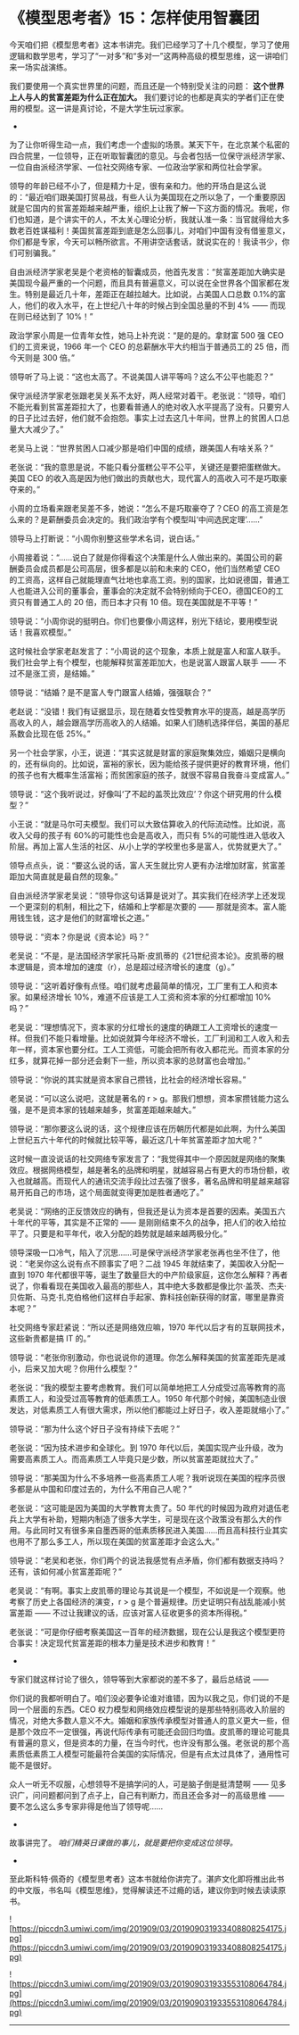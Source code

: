 # 《模型思考者》15：怎样使用智囊团

今天咱们把《模型思考者》这本书讲完。我们已经学习了十几个模型，学习了使用逻辑和数学思考，学习了“一对多”和“多对一”这两种高级的模型思维，这一讲咱们来一场实战演练。

我们要使用一个真实世界里的问题，而且还是一个特别受关注的问题： **这个世界上人与人的贫富差距为什么正在加大。** 我们要讨论的也都是真实的学者们正在使用的模型。这一讲是真讨论，不是大学生玩过家家。

*

为了让你听得生动一点，我们考虑一个虚拟的场景。某天下午，在北京某个私密的四合院里，一位领导，正在听取智囊团的意见。与会者包括一位保守派经济学家、一位自由派经济学家、一位社交网络专家、一位政治学家和两位社会学家。

领导的年龄已经不小了，但是精力十足，很有亲和力。他的开场白是这么说的：“最近咱们跟美国打贸易战，有些人认为美国现在之所以急了，一个重要原因就是它国内的贫富差距越来越严重，组织上让我了解一下这方面的情况。我呢，你们也知道，是个讲实干的人，不太关心理论分析，我就认准一条：当官就得给大多数老百姓谋福利！美国贫富差距到底是怎么回事儿，对咱们中国有没有借鉴意义，你们都是专家，今天可以畅所欲言。不用讲空话套话，就说实在的！我读书少，你们可别骗我。”

自由派经济学家老吴是个老资格的智囊成员，他首先发言：“贫富差距加大确实是美国现今最严重的一个问题，而且具有普遍意义，可以说在全世界各个国家都在发生。特别是最近几十年，差距正在越拉越大。比如说，占美国人口总数 0.1%的富人，他们的收入水平，在上世纪八十年的时候占到全国总量的不到 4% —— 而现在则已经达到了 10%！”

政治学家小周是一位青年女性，她马上补充说：“是的是的。拿财富 500 强 CEO 们的工资来说，1966 年一个 CEO 的总薪酬水平大约相当于普通员工的 25 倍，而今天则是 300 倍。”

领导听了马上说：“这也太高了。不说美国人讲平等吗？这么不公平也能忍？”

保守派经济学家老张跟老吴关系不太好，两人经常对着干。老张说：“领导，咱们不能光看到贫富差距拉大了，也要看普通人的绝对收入水平提高了没有。只要穷人的日子比过去好，他们就不会抱怨。事实上过去这几十年间，世界上的贫困人口总量大大减少了。”

老吴马上说：“世界贫困人口减少那是咱们中国的成绩，跟美国人有啥关系？”

老张说：“我的意思是说，不能只看分蛋糕公平不公平，关键还是要把蛋糕做大。美国 CEO 的收入高是因为他们做出的贡献也大，现代富人的高收入可不是巧取豪夺来的。”

小周的立场看来跟老吴差不多，她说：“怎么不是巧取豪夺了？CEO 的高工资是怎么来的？是薪酬委员会决定的。我们政治学有个模型叫‘中间选民定理’……”

领导马上打断说：“小周你别整这些学术名词，说白话。”

小周接着说：“……说白了就是你得看这个决策是什么人做出来的。美国公司的薪酬委员会成员都是公司高层，很多都是以前和未来的 CEO，他们当然希望 CEO 的工资高，这样自己就能理直气壮地也拿高工资。别的国家，比如说德国，普通工人也能进入公司的董事会，董事会的决定就不会特别倾向于CEO，德国CEO的工资只有普通工人的 20 倍，而日本才只有 10 倍。现在美国就是不平等！”

领导说：“小周你说的挺明白。你们也要像小周这样，别光下结论，要用模型说话！我喜欢模型。”

这时候社会学家老赵发言了：“小周说的这个现象，本质上就是富人和富人联手。我们社会学上有个模型，也能解释贫富差距加大，也是说富人跟富人联手 —— 不过不是涨工资，是结婚。”

领导说：“结婚？是不是富人专门跟富人结婚，强强联合？”

老赵说：“没错！我们有证据显示，现在随着女性受教育水平的提高，越是高学历高收入的人，越会跟高学历高收入的人结婚。如果人们随机选择伴侣，美国的基尼系数会比现在低 25%。”

另一个社会学家，小王，说道：“其实这就是财富的家庭聚集效应，婚姻只是横向的，还有纵向的。比如说，富裕的家长，因为能给孩子提供更好的教育环境，他们的孩子也有大概率生活富裕；而贫困家庭的孩子，就很不容易自我奋斗变成富人。”

领导说：“这个我听说过，好像叫‘了不起的盖茨比效应’？你这个研究用的什么模型？”

小王说：“就是马尔可夫模型。我们可以大致估算收入的代际流动性。比如说，高收入父母的孩子有 60%的可能性也会是高收入，而只有 5%的可能性进入低收入阶层。再加上富人生活的社区、从小上学的学校里也多是富人，优势就更大了。”

领导点点头，说：“要这么说的话，富人天生就比穷人更有办法增加财富，贫富差距加大简直就是最自然的现象。”

自由派经济学家老吴说：“领导你这句话算是说对了。其实我们在经济学上还发现一个更深刻的机制，相比之下，结婚和上学都是次要的 —— 那就是资本。富人能用钱生钱，这才是他们的财富增长之道。”

领导说：“资本？你是说《资本论》吗？”

老吴说：“不是，是法国经济学家托马斯·皮凯蒂的《21世纪资本论》。皮凯蒂的根本逻辑是，资本增加的速度（r），总是超过经济增长的速度（g）。”

领导说：“这听着好像有点怪。咱们就考虑最简单的情况，工厂里有工人和资本家。如果经济增长 10%，难道不应该是工人工资和资本家的分红都增加 10%吗？”

老吴说：“理想情况下，资本家的分红增长的速度的确跟工人工资增长的速度一样。但我们不能只看增量。比如说就算今年经济不增长，工厂利润和工人收入和去年一样，资本家也要分红。工人工资低，可能会把所有收入都花光。而资本家的分红多，就算花掉一部分还会剩下一些，所以资本家的总财富也会增加。”

领导说：“你说的其实就是资本家自己攒钱，比社会的经济增长容易。”

老吴说：“可以这么说吧，这就是著名的 r > g。那我们想想，资本家攒钱能力这么强，是不是资本家的钱越来越多，贫富差距越来越大。”

领导说：“那你要这么说的话，这个规律应该在历朝历代都是如此啊，为什么美国上世纪五六十年代的时候就比较平等，最近这几十年贫富差距才加大呢？”

这时候一直没说话的社交网络专家发言了：“我觉得其中一个原因就是网络的聚集效应。根据网络模型，越是著名的品牌和明星，就越容易占有更大的市场份额，收入也就越高。而现代人的通讯交流手段比过去强了很多，著名品牌和明星越来越容易开拓自己的市场，这个局面就变得更加是胜者通吃了。”

老吴说：“网络的正反馈效应的确有，但我还是认为资本是首要的因素。美国五六十年代的平等，其实是不正常的 —— 是刚刚结束不久的战争，把人们的收入给拉平了。只要是和平年代，收入分配的趋势就是越来越两极分化。”

领导深吸一口冷气，陷入了沉思……可是保守派经济学家老张再也坐不住了，他说：“老吴你这么说有点不顾事实了吧？二战 1945 年就结束了，美国收入分配一直到 1970 年代都很平等，诞生了数量巨大的中产阶级家庭，这你怎么解释？再者说了，你看看现在美国收入最高的那些人，其中绝大多数都是像比尔·盖茨、杰夫·贝佐斯、马克·扎克伯格他们这样白手起家、靠科技创新获得的财富，哪里是靠资本呢？”

社交网络专家赶紧说：“所以还是网络效应嘛，1970 年代以后才有的互联网技术，这些新贵都是搞 IT 的。”

领导说：“老张你别激动，你也说说你的道理。你怎么解释美国的贫富差距先是减小，后来又加大呢？你用什么模型？”

老张说：“我的模型主要考虑教育。我们可以简单地把工人分成受过高等教育的高素质工人，和没受过高等教育的低素质工人。1950 年代那个时候，美国制造业很发达，对低素质工人有很大需求，所以他们都能过上好日子，收入差距就缩小了。”

领导说：“那为什么这个好日子没有持续下去呢？”

老张说：“因为技术进步和全球化。到 1970 年代以后，美国实现产业升级，改为需要高素质工人。而高素质工人毕竟只是少数，所以贫富差距就拉大了。”

领导说：“那美国为什么不多培养一些高素质工人呢？我听说现在美国的程序员很多都是从中国和印度过去的，为什么不用自己人呢？”

老张说：“这可能是因为美国的大学教育太贵了。50 年代的时候因为政府对退伍老兵上大学有补助，短期内制造了很多大学生，可是现在这个政策没有那么大的作用。与此同时又有很多来自墨西哥的低素质移民进入美国……而且高科技行业其实也用不了那么多工人，所以现在美国的贫富差距才会这么大。”

领导说：“老吴和老张，你们两个的说法我感觉有点矛盾，你们都有数据支持吗？还有，该如何减小贫富差距呢？”

老吴说：“有啊。事实上皮凯蒂的理论与其说是一个模型，不如说是一个观察。他考察了历史上各国经济的演变，r > g 是个普遍规律。历史证明只有战乱能减小贫富差距 —— 不过让我建议的话，应该对富人征收更多的资本所得税。”

老张说：“可是你仔细考察美国这一百年的经济数据，现在公认是我这个模型更符合事实！决定现代贫富差距的根本力量是技术进步和教育！”

*

专家们就这样讨论了很久，领导等到大家都说的差不多了，最后总结说 ——

你们说的我都听明白了。咱们没必要争论谁对谁错，因为以我之见，你们说的不是同一个层面的东西。CEO 权力模型和网络效应模型说的是那些特别高收入阶层的情况，对绝大多数人意义不大。婚姻和家族传承模型对普通人的意义更大一些，但是那个效应不一定很强，再说代际传承有可能还会回归均值。皮凯蒂的理论可能具有普遍的意义，但是资本的力量，在当今时代，也许没有那么强。老张说的那个高素质低素质工人模型可能最符合美国的实际情况，但是有点太过具体了，通用性可能不是很好。

众人一听无不叹服，心想领导不是搞学问的人，可是脑子倒是挺清楚啊 —— 见多识广，问问题都问到了点子上，自己有判断力，而且还会多对一的高级思维 —— 要不怎么这么多专家非得是他当了领导呢……

*

故事讲完了。 *咱们精英日课做的事儿，就是要把你变成这位领导。*

*

至此斯科特·佩奇的《模型思考者》这本书就给你讲完了。湛庐文化即将推出此书的中文版，书名叫《模型思维》，觉得解读还不过瘾的话，建议你到时候去读读原书。

![https://piccdn3.umiwi.com/img/201909/03/201909031933408808254175.jpg](https://piccdn3.umiwi.com/img/201909/03/201909031933408808254175.jpg)

![https://piccdn3.umiwi.com/img/201909/03/201909031933553108064784.jpg](https://piccdn3.umiwi.com/img/201909/03/201909031933553108064784.jpg)

---
